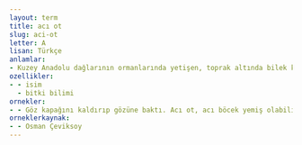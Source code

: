 ```yaml
---
layout: term
title: acı ot
slug: aci-ot
letter: A
lisan: Türkçe
anlamlar:
- Kuzey Anadolu dağlarının ormanlarında yetişen, toprak altında bilek kalınlığında kökü bulunan çok yıllık ve otsu bir bitki (Tamus communis)
ozellikler:
- - isim
  - bitki bilimi
ornekler:
- - Göz kapağını kaldırıp gözüne baktı. Acı ot, acı böcek yemiş olabilir, dedi.
orneklerkaynak:
- - Osman Çeviksoy
---
```

